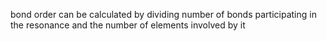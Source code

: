 

bond order can be calculated by dividing number of bonds participating in the resonance and the number of elements involved by it

